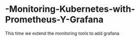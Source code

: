 # -Monitoring-Kubernetes-with-Prometheus-Y-Grafana
This time we extend the monitoring tools to add grafana 
